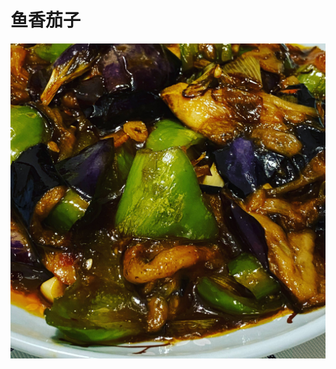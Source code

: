 # 鱼香茄子

![&#x9C7C;&#x9999;&#x8304;&#x5B50;](.gitbook/assets/a1ced447-0608-42b0-b43c-601cc55373a7.jpg)

